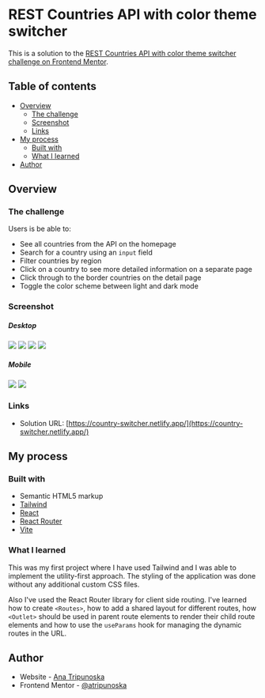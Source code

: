 # REST Countries API with color theme switcher

This is a solution to the [REST Countries API with color theme switcher challenge on Frontend Mentor](https://www.frontendmentor.io/challenges/rest-countries-api-with-color-theme-switcher-5cacc469fec04111f7b848ca).

## Table of contents

- [Overview](#overview)
  - [The challenge](#the-challenge)
  - [Screenshot](#screenshot)
  - [Links](#links)
- [My process](#my-process)
  - [Built with](#built-with)
  - [What I learned](#what-i-learned)
- [Author](#author)

## Overview

### The challenge

Users is be able to:

- See all countries from the API on the homepage
- Search for a country using an `input` field
- Filter countries by region
- Click on a country to see more detailed information on a separate page
- Click through to the border countries on the detail page
- Toggle the color scheme between light and dark mode

### Screenshot

##### Desktop

![](./desktop-lightmode.png)
![](./desktop-darkmode.png)
![](./desktop-innerlightmode.png)
![](./desktop-innerpage.png)

##### Mobile

![](./mobile-lightmode.png)
![](./mobile-innerpage.png)

### Links

- Solution URL: [https://country-switcher.netlify.app/](https://country-switcher.netlify.app/)

## My process

### Built with

- Semantic HTML5 markup
- [Tailwind](https://tailwindcss.com/)
- [React](https://reactjs.org/)
- [React Router](https://reactrouter.com/en/main)
- [Vite](https://vitejs.dev/)

### What I learned

This was my first project where I have used Tailwind and I was able to implement the utility-first approach. The styling of the application was done without any additional custom CSS files.

Also I've used the React Router library for client side routing. I've learned how to create `<Routes>`, how to add a shared layout for different routes, how `<Outlet>` should be used in parent route elements to render their child route elements and how to use the `useParams` hook for managing the dynamic routes in the URL.

## Author

- Website - [Ana Tripunoska](https://atripunoska.github.io/)
- Frontend Mentor - [@atripunoska](https://www.frontendmentor.io/profile/atripunoska)
